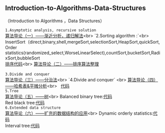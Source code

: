  ## Introduction-to-Algorithms-Data-Structures
（Introduction to Algorithms ，Data Structures）

`1.Asymptotic analysis, recursive solution` <br>
[算法导论（一）——渐近分析，递归解法](http://blog.csdn.net/u010385790/article/details/77892274"悬停显示")<br>  
`2.Sorting algorithm :`<br>
InsertSort（direct,binary,shell,mergeSort,selectionSort,HeapSort,quickSort,<br>Order statistics(randomized_select,WorseLinearSelect),countSort,bucketSort,RadixSort,bubbleSort<br> 
[排序代码](https://github.com/lymcool/Introduction-to-Algorithms-Data-Structures/blob/master/1_sort.cpp"悬停显示")<br>
[算法导论（二）——排序算法整理](http://blog.csdn.net/u010385790/article/details/78311022"悬停显示")  <br>  
`3.Divide and conquer` <br>
[算法导论（三）——分治法](http://blog.csdn.net/u010385790/article/details/78311222"悬停显示")<br>  
`4.Divide and conquer` <br>
[算法导论（四）——哈希表&平摊分析](http://blog.csdn.net/u010385790/article/details/78313900"悬停显示")<br>  
[代码]()<br> 
`5.Tree` <br>
[算法导论（五）——树](http://blog.csdn.net/u010385790/article/details/78441456"悬停显示")<br>  
Balanced binary tree:[代码]()<br>
Red black tree:[代码]()<br>
`6.Extended data structure` <br>
[算法导论（六）——扩充的数据结构的应用](http://blog.csdn.net/u010385790/article/details/78442035"悬停显示")<br>  
Dynamic orderly statistics:[代码]()<br>
Interval tree:[代码]()<br>
